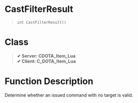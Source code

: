 # CastFilterResult
> `int CastFilterResult()`
# Class
> __✔ Server: CDOTA_Item_Lua__  
> __✔ Client: C_DOTA_Item_Lua__  
# Function Description
Determine whether an issued command with no target is valid.
